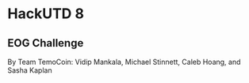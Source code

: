 # HackUTD 8
## EOG Challenge
By Team TemoCoin: 
Vidip Mankala, Michael Stinnett, Caleb Hoang, and Sasha Kaplan